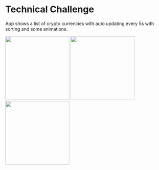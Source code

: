 # Technical Challenge

App shows a list of crypto currencies with auto updating every 5s with sorting and some animations.

<img src="https://user-images.githubusercontent.com/7223498/200136450-e6fe1bd8-725a-4c83-b978-f9b13b83a5ae.jpg" height="200" />
<img src="https://user-images.githubusercontent.com/7223498/200136453-22077c94-9abe-4745-a652-18c64aa32722.jpg" height="200" />
<img src="https://user-images.githubusercontent.com/7223498/200136452-002ef375-8d34-4d64-b502-0d2a0f010f99.jpg" height="200" />
